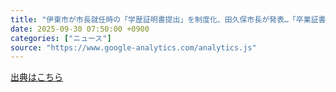 ```yaml
---
title: "伊東市が市長就任時の「学歴証明書提出」を制度化、田久保市長が発表…「卒業証書」は認めず - 読売新聞オンライン"
date: 2025-09-30 07:50:00 +0900
categories: ["ニュース"]
source: "https://www.google-analytics.com/analytics.js"
---
```


[出典はこちら](https://www.google-analytics.com/analytics.js)
